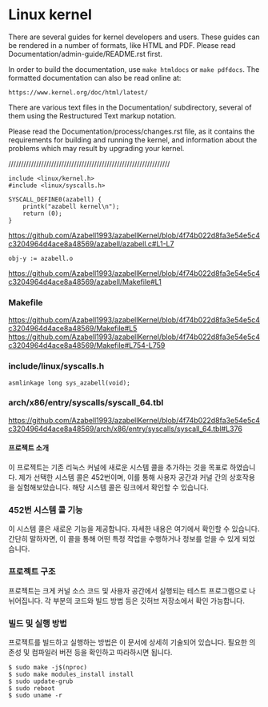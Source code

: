 Linux kernel
============

There are several guides for kernel developers and users. These guides can
be rendered in a number of formats, like HTML and PDF. Please read
Documentation/admin-guide/README.rst first.

In order to build the documentation, use ``make htmldocs`` or
``make pdfdocs``.  The formatted documentation can also be read online at:

    https://www.kernel.org/doc/html/latest/

There are various text files in the Documentation/ subdirectory,
several of them using the Restructured Text markup notation.

Please read the Documentation/process/changes.rst file, as it contains the
requirements for building and running the kernel, and information about
the problems which may result by upgrading your kernel.

////////////////////////////////////////////////////////////////

```
include <linux/kernel.h>
#include <linux/syscalls.h>

SYSCALL_DEFINE0(azabell) {
	printk("azabell kernel\n");
	return (0);
}
```  
  
https://github.com/Azabell1993/azabellKernel/blob/4f74b022d8fa3e54e5c4c3204964d4ace8a48569/azabell/azabell.c#L1-L7



  
```
obj-y := azabell.o
```  
  
https://github.com/Azabell1993/azabellKernel/blob/4f74b022d8fa3e54e5c4c3204964d4ace8a48569/azabell/Makefile#L1

  
  
### Makefile
https://github.com/Azabell1993/azabellKernel/blob/4f74b022d8fa3e54e5c4c3204964d4ace8a48569/Makefile#L5  
https://github.com/Azabell1993/azabellKernel/blob/4f74b022d8fa3e54e5c4c3204964d4ace8a48569/Makefile#L754-L759  

  
  
### include/linux/syscalls.h  
```
asmlinkage long sys_azabell(void);
```  
  
### arch/x86/entry/syscalls/syscall_64.tbl
https://github.com/Azabell1993/azabellKernel/blob/4f74b022d8fa3e54e5c4c3204964d4ace8a48569/arch/x86/entry/syscalls/syscall_64.tbl#L376   
  
  
  
#### 프로젝트 소개  
 이 프로젝트는 기존 리눅스 커널에 새로운 시스템 콜을 추가하는 것을 목표로 하였습니다. 제가 선택한 시스템 콜은 452번이며, 이를 통해 사용자 공간과 커널 간의 상호작용을 실험해보았습니다. 해당 시스템 콜은 링크에서 확인할 수 있습니다.  
  
### 452번 시스템 콜 기능  
이 시스템 콜은 새로운 기능을 제공합니다. 자세한 내용은 여기에서 확인할 수 있습니다. 간단히 말하자면, 이 콜을 통해 어떤 특정 작업을 수행하거나 정보를 얻을 수 있게 되었습니다.  
  
### 프로젝트 구조  
프로젝트는 크게 커널 소스 코드 및 사용자 공간에서 실행되는 테스트 프로그램으로 나뉘어집니다. 각 부분의 코드와 빌드 방법 등은 깃허브 저장소에서 확인 가능합니다.  

### 빌드 및 실행 방법  
프로젝트를 빌드하고 실행하는 방법은 이 문서에 상세히 기술되어 있습니다. 필요한 의존성 및 컴파일러 버전 등을 확인하고 따라하시면 됩니다.  

```
$ sudo make -j$(nproc)
$ sudo make modules_install install
$ sudo update-grub
$ sudo reboot
$ sudo uname -r
```  

